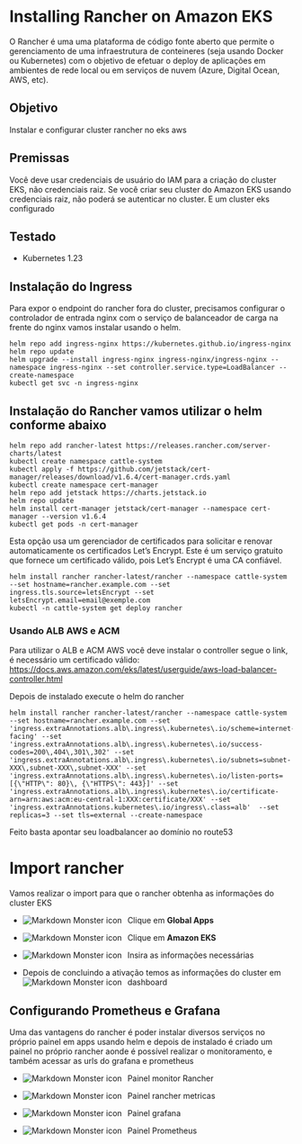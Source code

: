 # Installing Rancher on Amazon EKS

O Rancher é uma uma plataforma de código fonte aberto que permite o gerenciamento de uma infraestrutura de conteineres (seja usando Docker ou Kubernetes) com o objetivo de efetuar o deploy de aplicações em ambientes de rede local ou em serviços de nuvem (Azure, Digital Ocean, AWS, etc).

## Objetivo
Instalar e configurar cluster rancher no eks aws

## Premissas
Você deve usar credenciais de usuário do IAM para a criação do cluster EKS, não credenciais raiz. Se você criar seu cluster do Amazon EKS usando credenciais raiz, não poderá se autenticar no cluster.
E um cluster eks configurado

## Testado
 - Kubernetes 1.23

## Instalação do Ingress
Para expor o endpoint do rancher fora do cluster, precisamos configurar o controlador de entrada nginx com o serviço de balanceador de carga na frente do nginx vamos instalar usando o helm.
```
helm repo add ingress-nginx https://kubernetes.github.io/ingress-nginx
helm repo update
helm upgrade --install ingress-nginx ingress-nginx/ingress-nginx --namespace ingress-nginx --set controller.service.type=LoadBalancer --create-namespace
kubectl get svc -n ingress-nginx
```
## Instalação do Rancher vamos utilizar o helm conforme abaixo 
```
helm repo add rancher-latest https://releases.rancher.com/server-charts/latest
kubectl create namespace cattle-system
kubectl apply -f https://github.com/jetstack/cert-manager/releases/download/v1.6.4/cert-manager.crds.yaml
kubectl create namespace cert-manager
helm repo add jetstack https://charts.jetstack.io
helm repo update
helm install cert-manager jetstack/cert-manager --namespace cert-manager --version v1.6.4
kubectl get pods -n cert-manager
```
Esta opção usa um gerenciador de certificados para solicitar e renovar automaticamente os certificados Let’s Encrypt. Este é um serviço gratuito que fornece um certificado válido, pois Let’s Encrypt é uma CA confiável.
```
helm install rancher rancher-latest/rancher --namespace cattle-system --set hostname=rancher.example.com --set ingress.tls.source=letsEncrypt --set letsEncrypt.email=email@exemple.com
kubectl -n cattle-system get deploy rancher
```
### Usando ALB AWS e ACM
Para utilizar o ALB e ACM AWS você deve instalar o controller segue o link, é necessário um certificado válido:
https://docs.aws.amazon.com/eks/latest/userguide/aws-load-balancer-controller.html

Depois de instalado execute o  helm do rancher
```
helm install rancher rancher-latest/rancher --namespace cattle-system --set hostname=rancher.example.com --set 'ingress.extraAnnotations.alb\.ingress\.kubernetes\.io/scheme=internet-facing' --set 'ingress.extraAnnotations.alb\.ingress\.kubernetes\.io/success-codes=200\,404\,301\,302' --set 'ingress.extraAnnotations.alb\.ingress\.kubernetes\.io/subnets=subnet-XXX\,subnet-XXX\,subnet-XXX' --set 'ingress.extraAnnotations.alb\.ingress\.kubernetes\.io/listen-ports=[{\"HTTP\": 80}\, {\"HTTPS\": 443}]' --set 'ingress.extraAnnotations.alb\.ingress\.kubernetes\.io/certificate-arn=arn:aws:acm:eu-central-1:XXX:certificate/XXX' --set 'ingress.extraAnnotations.kubernetes\.io/ingress\.class=alb'  --set replicas=3 --set tls=external --create-namespace
``` 
Feito basta apontar seu loadbalancer ao domínio no route53

# Import rancher

Vamos realizar o import para que o rancher obtenha as informações do cluster EKS

- Clique em **Global Apps**
<img src="https://i.imgur.com/Jm2xATH.png"
     alt="Markdown Monster icon"
     style="float: left; margin-right: 10px;" />

- Clique em **Amazon EKS**
<img src="https://i.imgur.com/6cv0f8J.png"
     alt="Markdown Monster icon"
     style="float: left; margin-right: 10px;" />

- Insira as informações necessárias
<img src="https://i.imgur.com/ASN6ett.png"
     alt="Markdown Monster icon"
     style="float: left; margin-right: 10px;" />

- Depois de concluindo a ativação temos as informações do cluster em dashboard
<img src="https://i.imgur.com/hLksD82.png"
     alt="Markdown Monster icon"
     style="float: left; margin-right: 10px;" />

## Configurando Prometheus e Grafana

Uma das vantagens do rancher é poder instalar diversos serviços no próprio painel em apps usando helm e depois de instalado é criado um painel no próprio rancher aonde é possível realizar o monitoramento, e também acessar as urls do grafana e prometheus

- Painel monitor Rancher
<img src="https://i.imgur.com/s4mB65W.png"
     alt="Markdown Monster icon"
     style="float: left; margin-right: 10px;" />

- Painel rancher metricas
<img src="https://i.imgur.com/gaxuCHn.png"
     alt="Markdown Monster icon"
     style="float: left; margin-right: 10px;" />

- Painel grafana 
<img src="https://i.imgur.com/9RljEVH.png"
     alt="Markdown Monster icon"
     style="float: left; margin-right: 10px;" />

- Painel Prometheus
<img src="https://i.imgur.com/3oVYwOJ.png"
     alt="Markdown Monster icon"
     style="float: left; margin-right: 10px;" />
